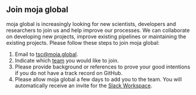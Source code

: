 ## Join moja global

moja global is increasingly looking for new scientists, developers and researchers to join us and help improve our processes. We can collaborate on developing new projects, improve existing pipelines or maintaining the existing projects. Please follow these steps to join moja global:

1.  Email to [tsc@moja.global](tsc@moja.global). 
2.  Indicate which [team](https://github.com/orgs/moja-global/teams) you would like to join.
3.  Please provide background or references to prove your good intentions if you do not have a track record on GitHub.
4.  Please allow moja global a few days to add you to the team. You will automatically receive an invite for the [Slack Workspace](mojaglobal.slack.com).